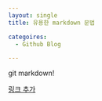 ```yaml
---
layout: single
title: 유용한 markdown 문법

categoires:
  - Github Blog

---
```


git markdown!

[링크 추가](https://opentutorials.org/module/782/6083)
